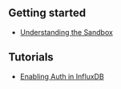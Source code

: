## Getting started

+ [Understanding the Sandbox](/tutorials/understanding-sandbox)

## Tutorials

+ [Enabling Auth in InfluxDB](/tutorials/enable-auth)
